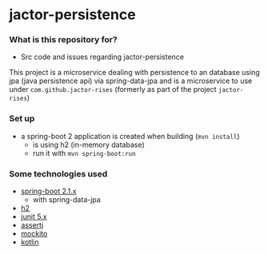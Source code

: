 # jactor-persistence #

### What is this repository for? ###

* Src code and issues regarding jactor-persistence

This project is a microservice dealing with persistence to an database using
jpa (java persistence api) via spring-data-jpa and is a microservice to use under
`com.github.jactor-rises` (formerly as part of the project `jactor-rises`)

### Set up ###

* a spring-boot 2 application is created when building (`mvn install`)
  * is using h2 (in-memory database)
  * run it with `mvn spring-boot:run`

### Some technologies used ###

* [spring-boot 2.1.x](https://spring.io/projects/spring-boot)
  * with spring-data-jpa
* [h2](http://h2database.com)
* [junit 5.x](https://junit.org/junit5/)
* [assertj](https://joel-costigliola.github.io/assertj/)
* [mockito](http://site.mockito.org)
* [kotlin](https://kotlinlang.org)
